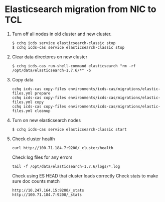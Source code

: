 # Elasticsearch migration from NIC to TCL

1. Turn off all nodes in old cluster and new cluster.

    ```
    $ cchq icds service elasticsearch-classic stop
    $ cchq icds-cas service elasticsearch-classic stop
    ```

2. Clear data directores on new cluster
   
    ```
    $ cchq icds-cas run-shell-command elasticsearch "rm -rf /opt/data/elasticsearch-1.7.6/*" -b
    ```

3. Copy data

    ```
    cchq icds-cas copy-files environments/icds-cas/migrations/elastic-files.yml prepare
    cchq icds-cas copy-files environments/icds-cas/migrations/elastic-files.yml copy
    cchq icds-cas copy-files environments/icds-cas/migrations/elastic-files.yml cleanup
    ```

4. Turn on new elasticsearch nodes

    ```
    $ cchq icds-cas service elasticsearch-classic start
    ```
    
5. Check cluster health
    ```
    curl http://100.71.184.7:9200/_cluster/health
    ```
    
    Check log files for any errors
    
    ```
    tail -f /opt/data/elasticsearch-1.7.6/logs/*.log
    ```
    
    Check using ES HEAD that cluster loads correctly
    Check stats to make sure doc counts match 
    
    ```
    http://10.247.164.15:9200/_stats 
    http://100.71.184.7:9200/_stats 
    ```
